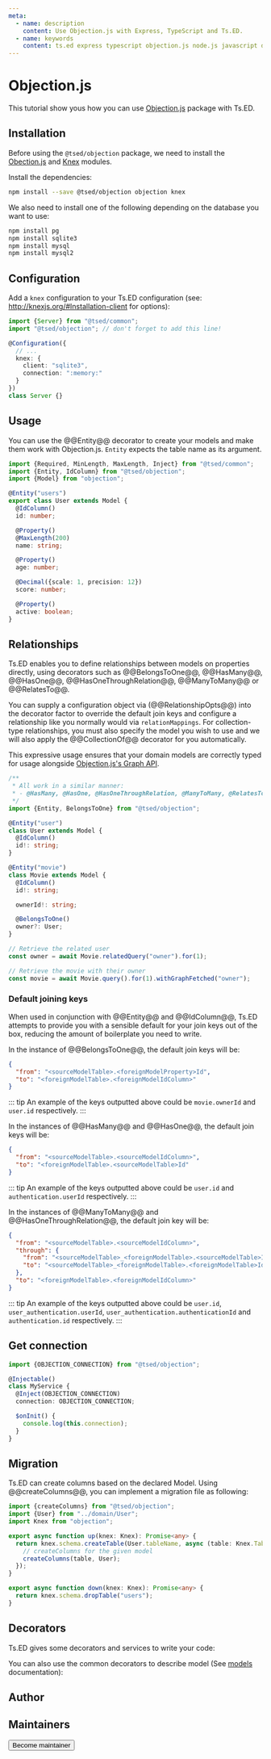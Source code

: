 ```yaml
---
meta:
  - name: description
    content: Use Objection.js with Express, TypeScript and Ts.ED.
  - name: keywords
    content: ts.ed express typescript objection.js node.js javascript decorators
---
```


# Objection.js

<Badge text="alpha" /> <Badge text="Contributors are welcome" />

This tutorial show yous how you can use [Objection.js](https://vincit.github.io/objection.js/) package with Ts.ED.

## Installation

Before using the `@tsed/objection` package, we need to install the [Obection.js](https://www.npmjs.com/package/objection) and [Knex](https://www.npmjs.com/package/knex) modules.

Install the dependencies:

```bash
npm install --save @tsed/objection objection knex
```

We also need to install one of the following depending on the database you want to use:

```bash
npm install pg
npm install sqlite3
npm install mysql
npm install mysql2
```

## Configuration

Add a `knex` configuration to your Ts.ED configuration (see: http://knexjs.org/#Installation-client for options):

```typescript
import {Server} from "@tsed/common";
import "@tsed/objection"; // don't forget to add this line!

@Configuration({
  // ...
  knex: {
    client: "sqlite3",
    connection: ":memory:"
  }
})
class Server {}
```

## Usage

You can use the @@Entity@@ decorator to create your models and make them work with Objection.js. `Entity` expects the table name as its argument.

```typescript
import {Required, MinLength, MaxLength, Inject} from "@tsed/common";
import {Entity, IdColumn} from "@tsed/objection";
import {Model} from "objection";

@Entity("users")
export class User extends Model {
  @IdColumn()
  id: number;

  @Property()
  @MaxLength(200)
  name: string;

  @Property()
  age: number;

  @Decimal({scale: 1, precision: 12})
  score: number;

  @Property()
  active: boolean;
}
```

## Relationships

Ts.ED enables you to define relationships between models on properties directly, using decorators such as @@BelongsToOne@@, @@HasMany@@, @@HasOne@@, @@HasOneThroughRelation@@, @@ManyToMany@@ or @@RelatesTo@@.

You can supply a configuration object via (@@RelationshipOpts@@) into the decorator factor to override the default join keys and configure a relationship like you normally would via `relationMappings`. For collection-type relationships, you must also specify the model you wish to use and we will also apply the @@CollectionOf@@ decorator for you automatically.

This expressive usage ensures that your domain models are correctly typed for usage alongside [Objection.js's Graph API](https://vincit.github.io/objection.js/api/query-builder/eager-methods.html).

```typescript
/**
 * All work in a similar manner:
 * - @HasMany, @HasOne, @HasOneThroughRelation, @ManyToMany, @RelatesTo
 */
import {Entity, BelongsToOne} from "@tsed/objection";

@Entity("user")
class User extends Model {
  @IdColumn()
  id!: string;
}

@Entity("movie")
class Movie extends Model {
  @IdColumn()
  id!: string;

  ownerId!: string;

  @BelongsToOne()
  owner?: User;
}

// Retrieve the related user
const owner = await Movie.relatedQuery("owner").for(1);

// Retrieve the movie with their owner
const movie = await Movie.query().for(1).withGraphFetched("owner");
```

### Default joining keys

When used in conjunction with @@Entity@@ and @@IdColumn@@, Ts.ED attempts to provide you with a sensible default for your join keys out of the box, reducing the amount of boilerplate you need to write.

In the instance of @@BelongsToOne@@, the default join keys will be:

```json
{
  "from": "<sourceModelTable>.<foreignModelProperty>Id",
  "to": "<foreignModelTable>.<foreignModelIdColumn>"
}
```

::: tip
An example of the keys outputted above could be `movie.ownerId` and `user.id` respectively.
:::

In the instances of @@HasMany@@ and @@HasOne@@, the default join keys will be:

```json
{
  "from": "<sourceModelTable>.<sourceModelIdColumn>",
  "to": "<foreignModelTable>.<sourceModelTable>Id"
}
```

::: tip
An example of the keys outputted above could be `user.id` and `authentication.userId` respectively.
:::

In the instances of @@ManyToMany@@ and @@HasOneThroughRelation@@, the default join key will be:

```json
{
  "from": "<sourceModelTable>.<sourceModelIdColumn>",
  "through": {
    "from": "<sourceModelTable>_<foreignModelTable>.<sourceModelTable>Id",
    "to": "<sourceModelTable>_<foreignModelTable>.<foreignModelTable>Id"
  },
  "to": "<foreignModelTable>.<foreignModelIdColumn>"
}
```

::: tip
An example of the keys outputted above could be `user.id`, `user_authentication.userId`, `user_authentication.authenticationId` and `authentication.id` respectively.
:::

## Get connection

```typescript
import {OBJECTION_CONNECTION} from "@tsed/objection";

@Injectable()
class MyService {
  @Inject(OBJECTION_CONNECTION)
  connection: OBJECTION_CONNECTION;

  $onInit() {
    console.log(this.connection);
  }
}
```

## Migration

Ts.ED can create columns based on the declared Model. Using @@createColumns@@, you can implement
a migration file as following:

```typescript
import {createColumns} from "@tsed/objection";
import {User} from "../domain/User";
import Knex from "objection";

export async function up(knex: Knex): Promise<any> {
  return knex.schema.createTable(User.tableName, async (table: Knex.TableBuilder) => {
    // createColumns for the given model
    createColumns(table, User);
  });
}

export async function down(knex: Knex): Promise<any> {
  return knex.schema.dropTable("users");
}
```

## Decorators

Ts.ED gives some decorators and services to write your code:

<ApiList query="status.includes('decorator') && status.includes('objection')" />

You can also use the common decorators to describe model (See [models](/docs/model.html) documentation):

<ApiList query="status.includes('decorator') && status.includes('schema')" />

## Author

<GithubContributors :users="['stefanvanherwijnen']"/>

## Maintainers

<GithubContributors :users="['stefanvanherwijnen']"/>

<div class="flex items-center justify-center p-5">
<Button href="/contributing.html" class="rounded-medium">
 Become maintainer
</Button>
</div>

